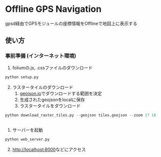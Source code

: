 # Offline GPS Navigation

gpsd経由でGPSモジュールの座標情報をOfflineで地図上に表示する

## 使い方

### 事前準備 (インターネット環境)

1. foliumの.js, .cssファイルのダウンロード

```py
python setup.py
```

2. ラスタータイルのダウンロード
    1. [geojson.io](https://geojson.io/)でダウンロードする範囲を決定
    2. 生成されたgeojsonをlocalに保存
    3. ラスタータイルをダウンロード

```py
python download_raster_tiles.py --geojson tiles.geojson --zoom 17 18
```

## 

1. サーバーを起動

```py
python web_server.py
```

2. [http://localhost:8000](http://localhost:8000)などにアクセス